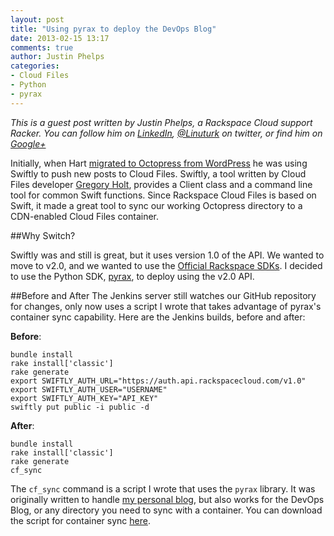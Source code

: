 ```yaml
---
layout: post
title: "Using pyrax to deploy the DevOps Blog"
date: 2013-02-15 13:17
comments: true
author: Justin Phelps
categories: 
- Cloud Files
- Python
- pyrax
---
```

_This is a guest post written by Justin Phelps, a Rackspace Cloud support Racker. You can follow him on [LinkedIn](http://www.linkedin.com/in/linuturk), [@Linuturk](http://twitter.com/linuturk) on twitter, or find him on [Google+](https://plus.google.com/112828903529889228389/posts)_

Initially, when Hart [migrated to Octopress from WordPress](http://devops.rackspace.com/the-new-devops-blog.html) he was using Swiftly to push new posts to Cloud Files. Swiftly, a tool written by Cloud Files developer [Gregory Holt](https://github.com/gholt), provides a Client class and a command line tool for common Swift functions. Since Rackspace Cloud Files is based on Swift, it made a great tool to sync our working Octopress directory to a CDN-enabled Cloud Files container.
<!-- more -->
##Why Switch?

Swiftly was and still is great, but it uses version 1.0 of the API. We wanted to move to v2.0, and we wanted to use the [Official Rackspace SDKs](http://developer.rackspace.com). I decided to use the Python SDK, [pyrax](https://github.com/rackspace/pyrax), to deploy using the v2.0 API.

##Before and After
The Jenkins server still watches our GitHub repository for changes, only now uses a script I wrote that takes advantage of pyrax's container sync capability. Here are the Jenkins builds, before and after:

**Before**:

```
bundle install
rake install['classic']
rake generate
export SWIFTLY_AUTH_URL="https://auth.api.rackspacecloud.com/v1.0"
export SWIFTLY_AUTH_USER="USERNAME"
export SWIFTLY_AUTH_KEY="API_KEY"
swiftly put public -i public -d
```

**After**:
```
bundle install
rake install['classic']
rake generate
cf_sync
```

The `cf_sync` command is a script I wrote that uses the `pyrax` library. It was originally written to handle [my personal blog](http://www.onitato.com), but also works for the DevOps Blog, or any directory you need to sync with a container. You can download the script for container sync [here](https://github.com/Linuturk/www.onitato.com/blob/master/cf_pyrax.py).

